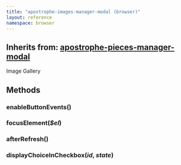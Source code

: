 ```yaml
---
title: "apostrophe-images-manager-modal (browser)"
layout: reference
namespace: browser
---
```

## Inherits from: [apostrophe-pieces-manager-modal](../apostrophe-pieces/browser-apostrophe-pieces-manager-modal.html)
Image Gallery


## Methods
### enableButtonEvents()

### focusElement(*$el*)

### afterRefresh()

### displayChoiceInCheckbox(*id*, *state*)

